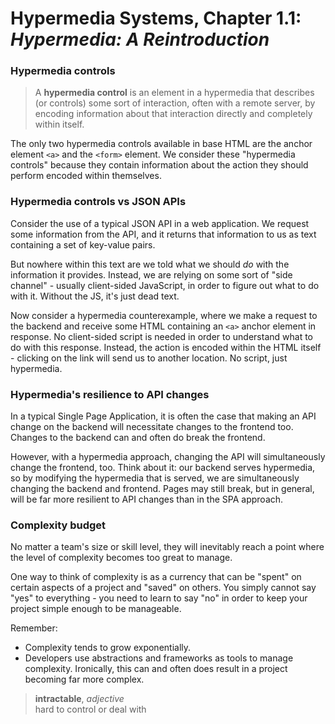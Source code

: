# Hypermedia Systems, Chapter 1.1:<br>_Hypermedia: A Reintroduction_

### Hypermedia controls
> A **hypermedia control** is an element in a hypermedia that describes (or controls) some sort of interaction, often with a remote server, by encoding information about that interaction directly and completely within itself.

The only two hypermedia controls available in base HTML are the anchor element `<a>` and the `<form>` element. We consider these "hypermedia controls" because they contain information about the action they should perform encoded within themselves.

### Hypermedia controls vs JSON APIs
Consider the use of a typical JSON API in a web application. We request some information from the API, and it returns that information to us as text containing a set of key-value pairs.

But nowhere within this text are we told what we should *do* with the information it provides. Instead, we are relying on some sort of "side channel" - usually client-sided JavaScript, in order to figure out what to do with it. Without the JS, it's just dead text.

Now consider a hypermedia counterexample, where we make a request to the backend and receive some HTML containing an `<a>` anchor element in response. No client-sided script is needed in order to understand what to do with this response. Instead, the action is encoded within the HTML itself - clicking on the link will send us to another location. No script, just hypermedia.

### Hypermedia's resilience to API changes
In a typical Single Page Application, it is often the case that making an API change on the backend will necessitate changes to the frontend too. Changes to the backend can and often do break the frontend.

However, with a hypermedia approach, changing the API will simultaneously change the frontend, too. Think about it: our backend serves hypermedia, so by modifying the hypermedia that is served, we are simultaneously changing the backend and frontend. Pages may still break, but in general, will be far more resilient to API changes than in the SPA approach.

### Complexity budget
No matter a team's size or skill level, they will inevitably reach a point where the level of complexity becomes too great to manage.

One way to think of complexity is as a currency that can be "spent" on certain aspects of a project and "saved" on others. You simply cannot say "yes" to everything - you need to learn to say "no" in order to keep your project simple enough to be manageable.

Remember:
- Complexity tends to grow exponentially.
- Developers use abstractions and frameworks as tools to manage complexity. Ironically, this can and often does result in a project becoming far more complex.

> **intractable**, *adjective*\
> hard to control or deal with
